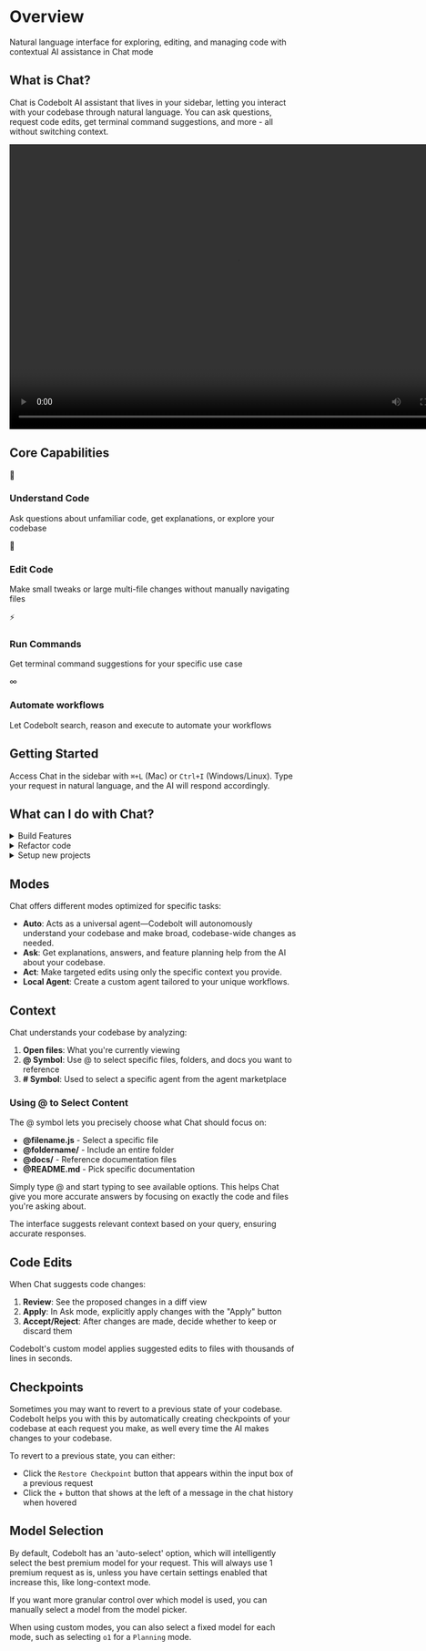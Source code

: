 # Overview

Natural language interface for exploring, editing, and managing code with contextual AI assistance in Chat mode

## What is Chat?
Chat is Codebolt AI assistant that lives in your sidebar, letting you interact with your codebase through natural language. You can ask questions, request code edits, get terminal command suggestions, and more - all without switching context.


<video width="800px" height="500px" autoplay controls>
  <source src="/application/video/chat.mp4" type="video/mp4" />
  Your browser does not support the video tag.
</video>

## Core Capabilities

<div style={{display: 'grid', gridTemplateColumns: 'repeat(2, 1fr)', gap: '20px', margin: '20px 0'}}>
  <div style={{border: '1px solid #e1e5e9', borderRadius: '8px', padding: '20px', backgroundColor: '#f8f9fa'}}>
    <div style={{fontSize: '24px', marginBottom: '12px'}}>📄</div>
    <h3 style={{margin: '0 0 8px 0', fontSize: '18px', fontWeight: '600'}}>Understand Code</h3>
    <p style={{margin: '0', color: '#666', fontSize: '14px'}}>Ask questions about unfamiliar code, get explanations, or explore your codebase</p>
  </div>
  
  <div style={{border: '1px solid #e1e5e9', borderRadius: '8px', padding: '20px', backgroundColor: '#f8f9fa'}}>
    <div style={{fontSize: '24px', marginBottom: '12px'}}>💾</div>
    <h3 style={{margin: '0 0 8px 0', fontSize: '18px', fontWeight: '600'}}>Edit Code</h3>
    <p style={{margin: '0', color: '#666', fontSize: '14px'}}>Make small tweaks or large multi-file changes without manually navigating files</p>
  </div>
  
  <div style={{border: '1px solid #e1e5e9', borderRadius: '8px', padding: '20px', backgroundColor: '#f8f9fa'}}>
    <div style={{fontSize: '24px', marginBottom: '12px'}}>⚡</div>
    <h3 style={{margin: '0 0 8px 0', fontSize: '18px', fontWeight: '600'}}>Run Commands</h3>
    <p style={{margin: '0', color: '#666', fontSize: '14px'}}>Get terminal command suggestions for your specific use case</p>
  </div>
  
  <div style={{border: '1px solid #e1e5e9', borderRadius: '8px', padding: '20px', backgroundColor: '#f8f9fa'}}>
    <div style={{fontSize: '24px', marginBottom: '12px'}}>∞</div>
    <h3 style={{margin: '0 0 8px 0', fontSize: '18px', fontWeight: '600'}}>Automate workflows</h3>
    <p style={{margin: '0', color: '#666', fontSize: '14px'}}>Let Codebolt search, reason and execute to automate your workflows</p>
  </div>
</div>

## Getting Started

Access Chat in the sidebar with `⌘+L` (Mac) or `Ctrl+I` (Windows/Linux). Type your request in natural language, and the AI will respond accordingly.

## What can I do with Chat?

<div style={{overflow: 'hidden', marginBottom: '8px'}}>
  <details>
    <summary>
        Build Features
    </summary>
    <div style={{padding: '24px', backgroundColor: '#ffffff', color: '#64748b', lineHeight: '1.6'}}>
      <p style={{margin: '0 0 16px 0'}}>
        Chat has the ability to learn your codebase and make changes to it on your behalf. This is a powerful way to implement new features, and is the perfect tool for feature requests.
      </p>
      <p style={{margin: '0 0 16px 0'}}>
        Simply explain to the chat, using <strong>Agent mode</strong>, what feature you would like it to implement. Chat will look at your codebase, and any relevant files, and suggest any necessary changes across these fields.
      </p>
      <p style={{margin: '0'}}>
        In addition to code edits, Chat may suggest other changes, like adding new files, or adding packages with a package manager.
      </p>
    </div>
  </details>
</div>

<div style={{overflow: 'hidden', marginBottom: '8px',  backgroundColor: '#ffffff',}}>
  <details>
    <summary>
      Refactor code
    </summary>
    <div style={{padding: '24px', backgroundColor: '#ffffff', color: '#64748b', lineHeight: '1.6'}}>
      <p style={{margin: '0 0 16px 0'}}>
        Need to clean up messy code or reorganize your project? Codebolt can help make your code better and easier to maintain.
      </p>
      <p style={{margin: '0'}}>
        Just describe what you want to improve, like "Make this code faster" or "Organize these files better." Codebolt will understand your project and make the changes safely.
      </p>
    </div>
  </details>
</div>

<div style={{overflow: 'hidden', marginBottom: '8px',  backgroundColor: '#ffffff',}}>
  <details>
    <summary>
       Setup new projects
    </summary>
    <div style={{padding: '24px', backgroundColor: '#ffffff', color: '#64748b', lineHeight: '1.6'}}>
      <p style={{margin: '0 0 16px 0'}}>
        Starting a new project from scratch? Codebolt makes it super easy!
      </p>
      <p style={{margin: '0'}}>
        Tell it what kind of app you want to build - like a website, mobile app, or API. Codebolt will create all the folders, install the right tools, and write starter code so you can begin coding right away.
      </p>
    </div>
  </details>
</div>

## Modes

Chat offers different modes optimized for specific tasks:

- **Auto**: Acts as a universal agent—Codebolt will autonomously understand your codebase and make broad, codebase-wide changes as needed.
- **Ask**: Get explanations, answers, and feature planning help from the AI about your codebase.
- **Act**: Make targeted edits using only the specific context you provide.
- **Local Agent**: Create a custom agent tailored to your unique workflows.


## Context

Chat understands your codebase by analyzing:

1. **Open files**: What you're currently viewing
2. **@ Symbol**: Use @ to select specific files, folders, and docs you want to reference
3. **# Symbol**: Used to select a specific agent from the agent marketplace

### Using @ to Select Content

The @ symbol lets you precisely choose what Chat should focus on:

- **@filename.js** - Select a specific file
- **@foldername/** - Include an entire folder
- **@docs/** - Reference documentation files
- **@README.md** - Pick specific documentation

Simply type @ and start typing to see available options. This helps Chat give you more accurate answers by focusing on exactly the code and files you're asking about.

The interface suggests relevant context based on your query, ensuring accurate responses.

## Code Edits

When Chat suggests code changes:

1. **Review**: See the proposed changes in a diff view
2. **Apply**: In Ask mode, explicitly apply changes with the "Apply" button
3. **Accept/Reject**: After changes are made, decide whether to keep or discard them

Codebolt's custom model applies suggested edits to files with thousands of lines in seconds.

## Checkpoints

Sometimes you may want to revert to a previous state of your codebase. Codebolt helps you with this by automatically creating checkpoints of your codebase at each request you make, as well every time the AI makes changes to your codebase.

To revert to a previous state, you can either:

- Click the `Restore Checkpoint` button that appears within the input box of a previous request
- Click the + button that shows at the left of a message in the chat history when hovered

## Model Selection

By default, Codebolt has an 'auto-select' option, which will intelligently select the best premium model for your request. This will always use 1 premium request as is, unless you have certain settings enabled that increase this, like long-context mode.

If you want more granular control over which model is used, you can manually select a model from the model picker.

When using custom modes, you can also select a fixed model for each mode, such as selecting `o1` for a `Planning` mode.

